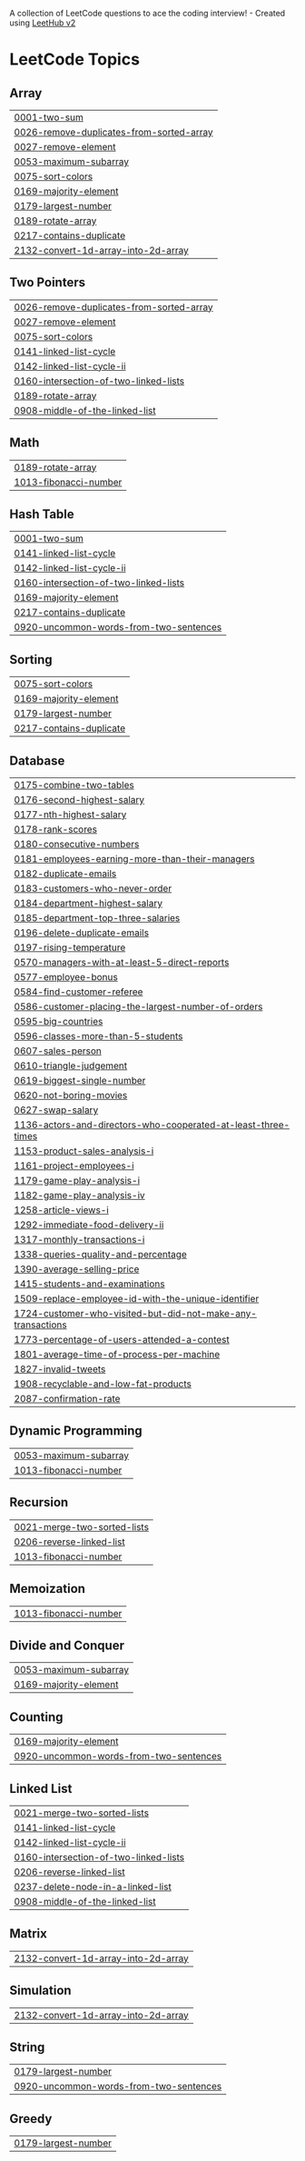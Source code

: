 A collection of LeetCode questions to ace the coding interview! - Created using [LeetHub v2](https://github.com/arunbhardwaj/LeetHub-2.0)
<!---LeetCode Topics Start-->
# LeetCode Topics
## Array
|  |
| ------- |
| [0001-two-sum](https://github.com/vishalbigdata/Striver-A2Z/tree/master/0001-two-sum) |
| [0026-remove-duplicates-from-sorted-array](https://github.com/vishalbigdata/Striver-A2Z/tree/master/0026-remove-duplicates-from-sorted-array) |
| [0027-remove-element](https://github.com/vishalbigdata/Striver-A2Z/tree/master/0027-remove-element) |
| [0053-maximum-subarray](https://github.com/vishalbigdata/Striver-A2Z/tree/master/0053-maximum-subarray) |
| [0075-sort-colors](https://github.com/vishalbigdata/Striver-A2Z/tree/master/0075-sort-colors) |
| [0169-majority-element](https://github.com/vishalbigdata/Striver-A2Z/tree/master/0169-majority-element) |
| [0179-largest-number](https://github.com/vishalbigdata/Striver-A2Z/tree/master/0179-largest-number) |
| [0189-rotate-array](https://github.com/vishalbigdata/Striver-A2Z/tree/master/0189-rotate-array) |
| [0217-contains-duplicate](https://github.com/vishalbigdata/Striver-A2Z/tree/master/0217-contains-duplicate) |
| [2132-convert-1d-array-into-2d-array](https://github.com/vishalbigdata/Striver-A2Z/tree/master/2132-convert-1d-array-into-2d-array) |
## Two Pointers
|  |
| ------- |
| [0026-remove-duplicates-from-sorted-array](https://github.com/vishalbigdata/Striver-A2Z/tree/master/0026-remove-duplicates-from-sorted-array) |
| [0027-remove-element](https://github.com/vishalbigdata/Striver-A2Z/tree/master/0027-remove-element) |
| [0075-sort-colors](https://github.com/vishalbigdata/Striver-A2Z/tree/master/0075-sort-colors) |
| [0141-linked-list-cycle](https://github.com/vishalbigdata/Striver-A2Z/tree/master/0141-linked-list-cycle) |
| [0142-linked-list-cycle-ii](https://github.com/vishalbigdata/Striver-A2Z/tree/master/0142-linked-list-cycle-ii) |
| [0160-intersection-of-two-linked-lists](https://github.com/vishalbigdata/Striver-A2Z/tree/master/0160-intersection-of-two-linked-lists) |
| [0189-rotate-array](https://github.com/vishalbigdata/Striver-A2Z/tree/master/0189-rotate-array) |
| [0908-middle-of-the-linked-list](https://github.com/vishalbigdata/Striver-A2Z/tree/master/0908-middle-of-the-linked-list) |
## Math
|  |
| ------- |
| [0189-rotate-array](https://github.com/vishalbigdata/Striver-A2Z/tree/master/0189-rotate-array) |
| [1013-fibonacci-number](https://github.com/vishalbigdata/Striver-A2Z/tree/master/1013-fibonacci-number) |
## Hash Table
|  |
| ------- |
| [0001-two-sum](https://github.com/vishalbigdata/Striver-A2Z/tree/master/0001-two-sum) |
| [0141-linked-list-cycle](https://github.com/vishalbigdata/Striver-A2Z/tree/master/0141-linked-list-cycle) |
| [0142-linked-list-cycle-ii](https://github.com/vishalbigdata/Striver-A2Z/tree/master/0142-linked-list-cycle-ii) |
| [0160-intersection-of-two-linked-lists](https://github.com/vishalbigdata/Striver-A2Z/tree/master/0160-intersection-of-two-linked-lists) |
| [0169-majority-element](https://github.com/vishalbigdata/Striver-A2Z/tree/master/0169-majority-element) |
| [0217-contains-duplicate](https://github.com/vishalbigdata/Striver-A2Z/tree/master/0217-contains-duplicate) |
| [0920-uncommon-words-from-two-sentences](https://github.com/vishalbigdata/Striver-A2Z/tree/master/0920-uncommon-words-from-two-sentences) |
## Sorting
|  |
| ------- |
| [0075-sort-colors](https://github.com/vishalbigdata/Striver-A2Z/tree/master/0075-sort-colors) |
| [0169-majority-element](https://github.com/vishalbigdata/Striver-A2Z/tree/master/0169-majority-element) |
| [0179-largest-number](https://github.com/vishalbigdata/Striver-A2Z/tree/master/0179-largest-number) |
| [0217-contains-duplicate](https://github.com/vishalbigdata/Striver-A2Z/tree/master/0217-contains-duplicate) |
## Database
|  |
| ------- |
| [0175-combine-two-tables](https://github.com/vishalbigdata/Striver-A2Z/tree/master/0175-combine-two-tables) |
| [0176-second-highest-salary](https://github.com/vishalbigdata/Striver-A2Z/tree/master/0176-second-highest-salary) |
| [0177-nth-highest-salary](https://github.com/vishalbigdata/Striver-A2Z/tree/master/0177-nth-highest-salary) |
| [0178-rank-scores](https://github.com/vishalbigdata/Striver-A2Z/tree/master/0178-rank-scores) |
| [0180-consecutive-numbers](https://github.com/vishalbigdata/Striver-A2Z/tree/master/0180-consecutive-numbers) |
| [0181-employees-earning-more-than-their-managers](https://github.com/vishalbigdata/Striver-A2Z/tree/master/0181-employees-earning-more-than-their-managers) |
| [0182-duplicate-emails](https://github.com/vishalbigdata/Striver-A2Z/tree/master/0182-duplicate-emails) |
| [0183-customers-who-never-order](https://github.com/vishalbigdata/Striver-A2Z/tree/master/0183-customers-who-never-order) |
| [0184-department-highest-salary](https://github.com/vishalbigdata/Striver-A2Z/tree/master/0184-department-highest-salary) |
| [0185-department-top-three-salaries](https://github.com/vishalbigdata/Striver-A2Z/tree/master/0185-department-top-three-salaries) |
| [0196-delete-duplicate-emails](https://github.com/vishalbigdata/Striver-A2Z/tree/master/0196-delete-duplicate-emails) |
| [0197-rising-temperature](https://github.com/vishalbigdata/Striver-A2Z/tree/master/0197-rising-temperature) |
| [0570-managers-with-at-least-5-direct-reports](https://github.com/vishalbigdata/Striver-A2Z/tree/master/0570-managers-with-at-least-5-direct-reports) |
| [0577-employee-bonus](https://github.com/vishalbigdata/Striver-A2Z/tree/master/0577-employee-bonus) |
| [0584-find-customer-referee](https://github.com/vishalbigdata/Striver-A2Z/tree/master/0584-find-customer-referee) |
| [0586-customer-placing-the-largest-number-of-orders](https://github.com/vishalbigdata/Striver-A2Z/tree/master/0586-customer-placing-the-largest-number-of-orders) |
| [0595-big-countries](https://github.com/vishalbigdata/Striver-A2Z/tree/master/0595-big-countries) |
| [0596-classes-more-than-5-students](https://github.com/vishalbigdata/Striver-A2Z/tree/master/0596-classes-more-than-5-students) |
| [0607-sales-person](https://github.com/vishalbigdata/Striver-A2Z/tree/master/0607-sales-person) |
| [0610-triangle-judgement](https://github.com/vishalbigdata/Striver-A2Z/tree/master/0610-triangle-judgement) |
| [0619-biggest-single-number](https://github.com/vishalbigdata/Striver-A2Z/tree/master/0619-biggest-single-number) |
| [0620-not-boring-movies](https://github.com/vishalbigdata/Striver-A2Z/tree/master/0620-not-boring-movies) |
| [0627-swap-salary](https://github.com/vishalbigdata/Striver-A2Z/tree/master/0627-swap-salary) |
| [1136-actors-and-directors-who-cooperated-at-least-three-times](https://github.com/vishalbigdata/Striver-A2Z/tree/master/1136-actors-and-directors-who-cooperated-at-least-three-times) |
| [1153-product-sales-analysis-i](https://github.com/vishalbigdata/Striver-A2Z/tree/master/1153-product-sales-analysis-i) |
| [1161-project-employees-i](https://github.com/vishalbigdata/Striver-A2Z/tree/master/1161-project-employees-i) |
| [1179-game-play-analysis-i](https://github.com/vishalbigdata/Striver-A2Z/tree/master/1179-game-play-analysis-i) |
| [1182-game-play-analysis-iv](https://github.com/vishalbigdata/Striver-A2Z/tree/master/1182-game-play-analysis-iv) |
| [1258-article-views-i](https://github.com/vishalbigdata/Striver-A2Z/tree/master/1258-article-views-i) |
| [1292-immediate-food-delivery-ii](https://github.com/vishalbigdata/Striver-A2Z/tree/master/1292-immediate-food-delivery-ii) |
| [1317-monthly-transactions-i](https://github.com/vishalbigdata/Striver-A2Z/tree/master/1317-monthly-transactions-i) |
| [1338-queries-quality-and-percentage](https://github.com/vishalbigdata/Striver-A2Z/tree/master/1338-queries-quality-and-percentage) |
| [1390-average-selling-price](https://github.com/vishalbigdata/Striver-A2Z/tree/master/1390-average-selling-price) |
| [1415-students-and-examinations](https://github.com/vishalbigdata/Striver-A2Z/tree/master/1415-students-and-examinations) |
| [1509-replace-employee-id-with-the-unique-identifier](https://github.com/vishalbigdata/Striver-A2Z/tree/master/1509-replace-employee-id-with-the-unique-identifier) |
| [1724-customer-who-visited-but-did-not-make-any-transactions](https://github.com/vishalbigdata/Striver-A2Z/tree/master/1724-customer-who-visited-but-did-not-make-any-transactions) |
| [1773-percentage-of-users-attended-a-contest](https://github.com/vishalbigdata/Striver-A2Z/tree/master/1773-percentage-of-users-attended-a-contest) |
| [1801-average-time-of-process-per-machine](https://github.com/vishalbigdata/Striver-A2Z/tree/master/1801-average-time-of-process-per-machine) |
| [1827-invalid-tweets](https://github.com/vishalbigdata/Striver-A2Z/tree/master/1827-invalid-tweets) |
| [1908-recyclable-and-low-fat-products](https://github.com/vishalbigdata/Striver-A2Z/tree/master/1908-recyclable-and-low-fat-products) |
| [2087-confirmation-rate](https://github.com/vishalbigdata/Striver-A2Z/tree/master/2087-confirmation-rate) |
## Dynamic Programming
|  |
| ------- |
| [0053-maximum-subarray](https://github.com/vishalbigdata/Striver-A2Z/tree/master/0053-maximum-subarray) |
| [1013-fibonacci-number](https://github.com/vishalbigdata/Striver-A2Z/tree/master/1013-fibonacci-number) |
## Recursion
|  |
| ------- |
| [0021-merge-two-sorted-lists](https://github.com/vishalbigdata/Striver-A2Z/tree/master/0021-merge-two-sorted-lists) |
| [0206-reverse-linked-list](https://github.com/vishalbigdata/Striver-A2Z/tree/master/0206-reverse-linked-list) |
| [1013-fibonacci-number](https://github.com/vishalbigdata/Striver-A2Z/tree/master/1013-fibonacci-number) |
## Memoization
|  |
| ------- |
| [1013-fibonacci-number](https://github.com/vishalbigdata/Striver-A2Z/tree/master/1013-fibonacci-number) |
## Divide and Conquer
|  |
| ------- |
| [0053-maximum-subarray](https://github.com/vishalbigdata/Striver-A2Z/tree/master/0053-maximum-subarray) |
| [0169-majority-element](https://github.com/vishalbigdata/Striver-A2Z/tree/master/0169-majority-element) |
## Counting
|  |
| ------- |
| [0169-majority-element](https://github.com/vishalbigdata/Striver-A2Z/tree/master/0169-majority-element) |
| [0920-uncommon-words-from-two-sentences](https://github.com/vishalbigdata/Striver-A2Z/tree/master/0920-uncommon-words-from-two-sentences) |
## Linked List
|  |
| ------- |
| [0021-merge-two-sorted-lists](https://github.com/vishalbigdata/Striver-A2Z/tree/master/0021-merge-two-sorted-lists) |
| [0141-linked-list-cycle](https://github.com/vishalbigdata/Striver-A2Z/tree/master/0141-linked-list-cycle) |
| [0142-linked-list-cycle-ii](https://github.com/vishalbigdata/Striver-A2Z/tree/master/0142-linked-list-cycle-ii) |
| [0160-intersection-of-two-linked-lists](https://github.com/vishalbigdata/Striver-A2Z/tree/master/0160-intersection-of-two-linked-lists) |
| [0206-reverse-linked-list](https://github.com/vishalbigdata/Striver-A2Z/tree/master/0206-reverse-linked-list) |
| [0237-delete-node-in-a-linked-list](https://github.com/vishalbigdata/Striver-A2Z/tree/master/0237-delete-node-in-a-linked-list) |
| [0908-middle-of-the-linked-list](https://github.com/vishalbigdata/Striver-A2Z/tree/master/0908-middle-of-the-linked-list) |
## Matrix
|  |
| ------- |
| [2132-convert-1d-array-into-2d-array](https://github.com/vishalbigdata/Striver-A2Z/tree/master/2132-convert-1d-array-into-2d-array) |
## Simulation
|  |
| ------- |
| [2132-convert-1d-array-into-2d-array](https://github.com/vishalbigdata/Striver-A2Z/tree/master/2132-convert-1d-array-into-2d-array) |
## String
|  |
| ------- |
| [0179-largest-number](https://github.com/vishalbigdata/Striver-A2Z/tree/master/0179-largest-number) |
| [0920-uncommon-words-from-two-sentences](https://github.com/vishalbigdata/Striver-A2Z/tree/master/0920-uncommon-words-from-two-sentences) |
## Greedy
|  |
| ------- |
| [0179-largest-number](https://github.com/vishalbigdata/Striver-A2Z/tree/master/0179-largest-number) |
<!---LeetCode Topics End-->